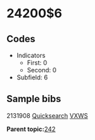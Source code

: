 # 24200$6

## Codes

-   Indicators
    -   First: 0
    -   Second: 0
-   Subfield: 6

## Sample bibs

2131908 [Quicksearch](https://search.library.yale.edu/catalog/2131908) [VXWS](http://prodorbis.library.yale.edu:7014/vxws/GetHoldingsService?bibId=2131908)

**Parent topic:**[242](../../tags/242/242.md)

